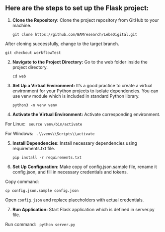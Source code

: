 ## Here are the steps to set up the Flask project:

1. **Clone the Repository:** Clone the project repository from GitHub to your machine.
   ``` 
   git clone https://github.com/BAMresearch/LebeDigital.git
   ```

After cloning successfully, change to the target branch.
   ``` 
   git checkout workflowTest 
   ```

2. **Navigate to the Project Directory:** Go to the web folder inside the project directory.
    ```
    cd web
    ```

3. **Set Up a Virtual Environment:** It’s a good practice to create a virtual environment for your Python projects to isolate dependencies. You can use venv module which is included in standard Python library.
    ```
    python3 -m venv venv
    ```

4. **Activate the Virtual Environment:** Activate corresponding environment.

For Linux:
    ``` 
    source venv/bin/activate 
    ```
  
For Windows:
    ``` 
    .\\venv\\Scripts\\activate 
    ```

5. **Install Dependencies:** Install necessary dependencies using requirements.txt file.
    ``` 
    pip install -r requirements.txt
    ```

6. **Set Up Configuration:** Make copy of config.json.sample file, rename it config.json, and fill in necessary credentials and tokens.

Copy command:
   ``` 
   cp config.json.sample config.json 
   ```
   
   Open `config.json` and replace placeholders with actual credentials.

7. **Run Application:** Start Flask application which is defined in server.py file.
 
Run command:
     ``` 
     python server.py  
     ```


